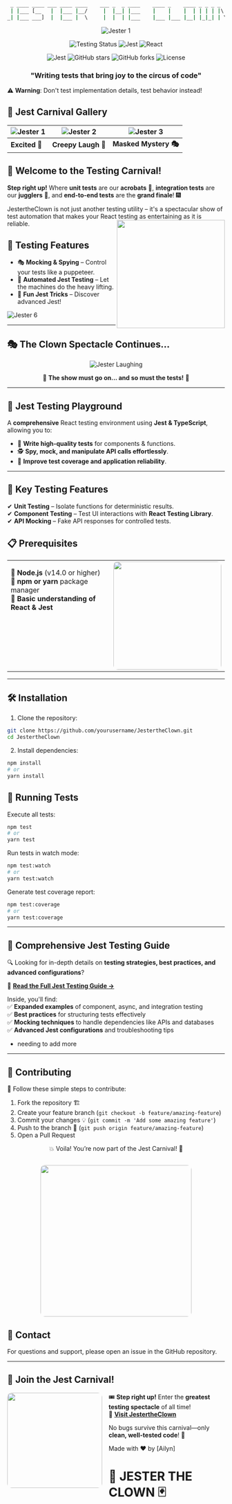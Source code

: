 <div align="center">
  
```bash
 _ ____ ____ ___ ____ ____    ___ _  _ ____    ____ _    ____ _ _ _ _  _ 
 | |___ [__   |  |___ |__/     |  |__| |___    |    |    |  | | | | |\ | 
_| |___ ___]  |  |___ |  \     |  |  | |___    |___ |___ |__| |_|_| | \| 


```

![Jester 1](https://media2.giphy.com/media/v1.Y2lkPTc5MGI3NjExZnl3cHl1b2RiaTJ0cG5mbHYxZWphMzRrMWIzMXUxN3VmejVlNDM4aCZlcD12MV9pbnRlcm5hbF9naWZfYnlfaWQmY3Q9Zw/vLlqXqIlV9gcM/giphy.gif)


</div>

<div align="center">

  ![Testing Status](https://img.shields.io/badge/tests-100%25%20passing-brightgreen)
  ![Jest](https://img.shields.io/badge/Jest-C21325?logo=jest&logoColor=white)
  ![React](https://img.shields.io/badge/React-61DAFB?logo=react&logoColor=black)

  ![Jest](https://img.shields.io/badge/tested_with-Jest-red?style=for-the-badge&logo=jest)
  ![GitHub stars](https://img.shields.io/github/stars/ailynux/JestertheClown?style=for-the-badge)
  ![GitHub forks](https://img.shields.io/github/forks/ailynux/JestertheClown?style=for-the-badge)
  ![License](https://img.shields.io/github/license/ailynux/JestertheClown?style=for-the-badge)

  <h3>"Writing tests that bring joy to the circus of code"</h3>

</div>

⚠️ **Warning**: Don't test implementation details, test behavior instead!

## 🎡 Jest Carnival Gallery 

<div align="center">

| ![Jester 1](https://media2.giphy.com/media/v1.Y2lkPTc5MGI3NjExaWNlZDVqN282OWkwN2ZreW5iM3lwZ284ZGR4NWdybTRtenNnYWVzMCZlcD12MV9pbnRlcm5hbF9naWZfYnlfaWQmY3Q9Zw/uB9fyyJH57Hi0/giphy.gif) | ![Jester 2](https://media3.giphy.com/media/u1r17BYXVodfW/giphy.gif) | ![Jester 3](https://media0.giphy.com/media/v1.Y2lkPTc5MGI3NjExN2R6c2FpZGJ6MjRtcjFzMmV5ZTZhOWhiN3B3bnE4YW9nbXprOGR4dCZlcD12MV9pbnRlcm5hbF9naWZfYnlfaWQmY3Q9Zw/GG5B4tcyTRVBu/giphy.gif) |
|-------------------------------|-------------------------------|-------------------------------|
| **Excited 🤡** | **Creepy Laugh 💃** | **Masked Mystery 🎭** |

</div>

## 🎪 Welcome to the Testing Carnival!

<div align="left">
  
**Step right up!** Where **unit tests** are our **acrobats** 🤸, **integration tests** are our **jugglers** 🤹, and **end-to-end tests** are the **grand finale**! 🎆  

JestertheClown is not just another testing utility – it's a spectacular show of test automation that makes your React testing as entertaining as it is reliable.
<img align="right" width="250" src="https://github.com/user-attachments/assets/9001c0f5-1dde-46d9-8de0-4a7302fac376" />
</div>

## 🤹 **Testing Features**
- 🎭 **Mocking & Spying** – Control your tests like a puppeteer.  
- 🤖 **Automated Jest Testing** – Let the machines do the heavy lifting.  
- 🎪 **Fun Jest Tricks** – Discover advanced Jest!







![Jester 6](https://media3.giphy.com/media/v1.Y2lkPTc5MGI3NjExbjFqNXo1bzdwN3hpY3prcWk2Nm52bjZsOGE3Y2h2ZzIxdXU5NmkzbSZlcD12MV9pbnRlcm5hbF9naWZfYnlfaWQmY3Q9Zw/QFnAaOis3MDny/giphy.gif)


---

## 🎭 **The Clown Spectacle Continues...**  

<div align="center">

![Jester Laughing](https://media0.giphy.com/media/3ohhwut9VL65wjUjx6/giphy.gif)

🤡 **The show must go on... and so must the tests!** 🤡  

</div>

---
## 🧪 **Jest Testing Playground**  
A **comprehensive** React testing environment using **Jest & TypeScript**, allowing you to:  
- 🎯 **Write high-quality tests** for components & functions.  
- 🕵️ **Spy, mock, and manipulate API calls effortlessly**.  
- 🚀 **Improve test coverage and application reliability**.  

---

## 🚀 **Key Testing Features**
✔ **Unit Testing** – Isolate functions for deterministic results.  
✔ **Component Testing** – Test UI interactions with **React Testing Library**.  
✔ **API Mocking** – Fake API responses for controlled tests.  

## 📋 **Prerequisites**  



<table>
<tr>
<td width="80%" align="left" valign="top">

🔹 **Node.js** (v14.0 or higher)  
🔹 **npm or yarn** package manager  
🔹 **Basic understanding of React & Jest**  

</td>
<td width="50%" align="center">

<img width="250" src="https://media3.giphy.com/media/v1.Y2lkPTc5MGI3NjExNHA4OGZtcGp4b3RkcXM3MXJ0amk0eWtjNmNwMjJpaWp0czg3djkweiZlcD12MV9pbnRlcm5hbF9naWZfYnlfaWQmY3Q9Zw/xTk2YO8evfuoZYX3fa/giphy.gif" style="border-radius: 10px;" />

</td>
</tr>
</table>




---
## 🛠️ Installation

1. Clone the repository:
```bash
git clone https://github.com/yourusername/JestertheClown.git
cd JestertheClown
```

2. Install dependencies:
```bash
npm install
# or
yarn install
```

## 🧪 Running Tests

Execute all tests:
```bash
npm test
# or
yarn test
```

Run tests in watch mode:
```bash
npm test:watch
# or
yarn test:watch
```

Generate test coverage report:
```bash
npm test:coverage
# or
yarn test:coverage
```
  
---

## 🧪 Comprehensive Jest Testing Guide  

🔍 Looking for in-depth details on **testing strategies, best practices, and advanced configurations**?  

📖 **[Read the Full Jest Testing Guide →](./TESTING.md)**  

Inside, you'll find:  
✅ **Expanded examples** of component, async, and integration testing  
✅ **Best practices** for structuring tests effectively  
✅ **Mocking techniques** to handle dependencies like APIs and databases  
✅ **Advanced Jest configurations** and troubleshooting tips  
- needing to add more 

---

## 🤝 Contributing
📌 Follow these simple steps to contribute:

1. Fork the repository 🏗️
2. Create your feature branch (`git checkout -b feature/amazing-feature`)
3. Commit your changes 💡 (`git commit -m 'Add some amazing feature'`)
4. Push to the branch 🔄 (`git push origin feature/amazing-feature`)
5. Open a Pull Request

<div align="center">
💥 Voila! You’re now part of the Jest Carnival! 🎉

<img width="350" src="https://media0.giphy.com/media/v1.Y2lkPTc5MGI3NjExOXNodWs5MWY2cDBzOTB6and6dXUzNHhyMmo2c2RubmR3c21udnlobCZlcD12MV9pbnRlcm5hbF9naWZfYnlfaWQmY3Q9Zw/7sRMjntXYEITu/giphy.gif" style="border-radius: 10px; margin-top: 15px;" /> </div>

## 📮 Contact

For questions and support, please open an issue in the GitHub repository.

---

## 🎪 **Join the Jest Carnival!**  

<div align="left">

<img align="left" width="220" src="https://media3.giphy.com/media/v1.Y2lkPTc5MGI3NjExc2Fob2IwbjVydWE2YmowczQyZ2kwbmRjeWw4Z3h4dDc0OHc2ejI4YyZlcD12MV9pbnRlcm5hbF9naWZfYnlfaWQmY3Q9Zw/wKb77VQ5WU5NbuNfFx/giphy.gif" style="margin-right: 15px; border-radius: 10px;" />

🎟️ **Step right up!** Enter the **greatest testing spectacle** of all time!  
🔗 **[Visit JestertheClown](https://github.com/ailynux/JestertheClown)**  

No bugs survive this carnival—only **clean, well-tested code**! 🎩

</div>


Made with ❤️ by [Ailyn]

# 🎪 JESTER THE CLOWN 🃏  
